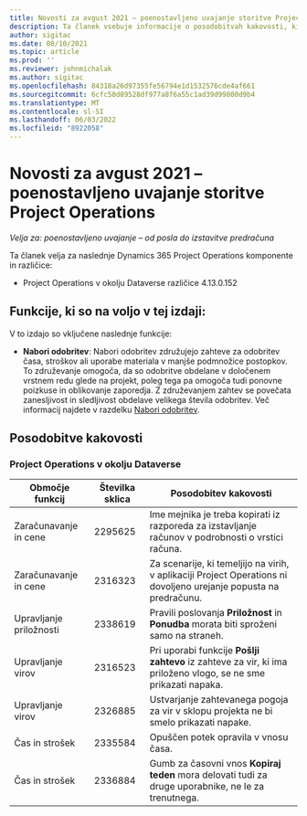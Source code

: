 ```yaml
---
title: Novosti za avgust 2021 – poenostavljeno uvajanje storitve Project Operations
description: Ta članek vsebuje informacije o posodobitvah kakovosti, ki so na voljo v izdaji uvajanja Project Operations lite avgusta 2021.
author: sigitac
ms.date: 08/10/2021
ms.topic: article
ms.prod: ''
ms.reviewer: johnmichalak
ms.author: sigitac
ms.openlocfilehash: 84318a26d97355fe56794e1d1532576cde4af661
ms.sourcegitcommit: 6cfc50d89528df977a8f6a55c1ad39d99800d9b4
ms.translationtype: MT
ms.contentlocale: sl-SI
ms.lasthandoff: 06/03/2022
ms.locfileid: "8922058"
---
```

# <a name="whats-new-august-2021---project-operations-lite-deployment"></a>Novosti za avgust 2021 – poenostavljeno uvajanje storitve Project Operations

_Velja za: poenostavljeno uvajanje – od posla do izstavitve predračuna_

Ta članek velja za naslednje Dynamics 365 Project Operations komponente in različice:

  - Project Operations v okolju Dataverse različice 4.13.0.152

## <a name="features-included-in-this-release"></a>Funkcije, ki so na voljo v tej izdaji:

V to izdajo so vključene naslednje funkcije:

- **Nabori odobritev**: Nabori odobritev združujejo zahteve za odobritev časa, stroškov ali uporabe materiala v manjše podmnožice postopkov. To združevanje omogoča, da so odobritve obdelane v določenem vrstnem redu glede na projekt, poleg tega pa omogoča tudi ponovne poizkuse in oblikovanje zaporedja. Z združevanjem zahtev se povečata zanesljivost in sledljivost obdelave velikega števila odobritev. Več informacij najdete v razdelku [Nabori odobritev](../../approvals/approval-sets.md).

## <a name="quality-updates"></a>Posodobitve kakovosti

### <a name="project-operations-on-dataverse"></a>Project Operations v okolju Dataverse

| **Območje funkcij** | **Številka sklica** | **Posodobitev kakovosti** |
| --- | --- | --- |
| Zaračunavanje in cene | 2295625 | Ime mejnika je treba kopirati iz razporeda za izstavljanje računov v podrobnosti o vrstici računa. |
| Zaračunavanje in cene | 2316323 | Za scenarije, ki temeljijo na virih, v aplikaciji Project Operations ni dovoljeno urejanje popusta na predračunu. |
| Upravljanje priložnosti | 2338619 | Pravili poslovanja **Priložnost** in **Ponudba** morata biti sproženi samo na straneh. |
| Upravljanje virov | 2316523 | Pri uporabi funkcije **Pošlji zahtevo** iz zahteve za vir, ki ima priloženo vlogo, se ne sme prikazati napaka. |
| Upravljanje virov | 2326885 | Ustvarjanje zahtevanega pogoja za vir v sklopu projekta ne bi smelo prikazati napake. |
| Čas in strošek | 2335584 | Opuščen potek opravila v vnosu časa. |
| Čas in strošek | 2336884 | Gumb za časovni vnos **Kopiraj teden** mora delovati tudi za druge uporabnike, ne le za trenutnega. |
